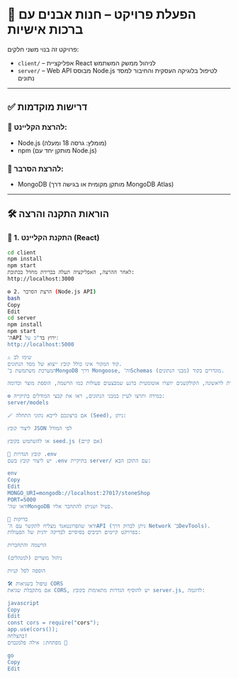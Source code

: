 # 🚀 הפעלת פרויקט – חנות אבנים עם ברכות אישיות

פרויקט זה בנוי משני חלקים:
- `client/` – אפליקציית React לניהול ממשק המשתמש  
- `server/` – Web API מבוסס Node.js לטיפול בלוגיקה העסקית והחיבור למסד נתונים

---

## ✅ דרישות מוקדמות

### 🔧 להרצת הקליינט:
- Node.js (מומלץ: גרסה 18 ומעלה)
- npm (מותקן יחד עם Node.js)

### 🔧 להרצת הסרבר:
- MongoDB (מותקן מקומית או בגישה דרך MongoDB Atlas)

---

## 🛠 הוראות התקנה והרצה

### 📂 1. התקנת הקליינט (React)

```bash
cd client
npm install
npm start
לאחר ההרצה, האפליקציה תעלה בברירת מחדל בכתובת:
http://localhost:3000

⚙️ 2. הרצת הסרבר (Node.js API)
bash
Copy
Edit
cd server
npm install
npm start
ה־API ירוץ בד"כ על:
http://localhost:5000

⚠️ שימו לב
קוד המקור אינו כולל קובץ ייצוא של מסד הנתונים.
המערכת משתמשת ב־MongoDB דרך Mongoose, וה־Schemas (מבני הנתונים) מוגדרים בקוד.

בעת הפעלת השרת לראשונה, הקולקשנים יווצרו אוטומטית ברגע שמבצעים פעולות כמו הרשמה, הוספת מוצר וכדומה.

⚙️ במידה ותרצו לעיין במבני הנתונים, ראו את קבצי המודלים בתיקייה:
server/models

🪄 אם ברצונכם לייבא נתוני התחלה (Seed), ניתן:

ליצור קובץ JSON לפי המודל

או להשתמש בקובץ seed.js (אם קיים)

📄 קובץ הגדרות .env
יש ליצור קובץ בשם .env בתיקיית server/ עם התוכן הבא:

env
Copy
Edit
MONGO_URI=mongodb://localhost:27017/stoneShop
PORT=5000
ודאו שה־MongoDB פעיל ושניתן להתחבר אליו.

🧪 בדיקות
ודאי שהפרונטאנד מצליח לתקשר עם ה־API (ניתן לבדוק דרך Network ב־DevTools).
בפרויקט קיימים רכיבים בסיסיים לבדיקה ידנית של הפעולות:

הרשמה והתחברות

ניהול מוצרים (למנהלים)

הוספה לסל קניות

🛠 טיפול בשגיאות CORS
אם מתקבלת שגיאת CORS, יש להוסיף הגדרות מתאימות בקובץ server.js, לדוגמה:

javascript
Copy
Edit
const cors = require("cors");
app.use(cors());
בהצלחה!
מפתחת: אילה פלמנבוים 🌸

go
Copy
Edit
